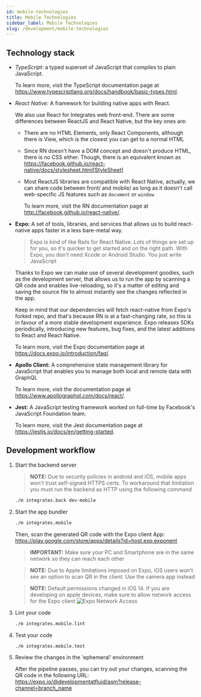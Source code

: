 ```yaml
---
id: mobile-technologies
title: Mobile Technologies
sidebar_label: Mobile Technologies
slug: /development/mobile-technologies
---
```


## Technology stack

- *TypeScript:*
    a typed superset of JavaScript
    that compiles to plain JavaScript.

    To learn more,
    visit the TypeScript documentation page at
    https://www.typescriptlang.org/docs/handbook/basic-types.html.

- *React Native:*
    A framework for building
    native apps with React.

    We also use React
    for Integrates web front-end.
    There are some differences
    between ReactJS and React Native,
    but the key ones are:

    - There are no HTML Elements,
        only React Components,
        although there is View,
        which is the closest you can get
        to a normal HTML
    - Since RN doesn't have a DOM concept
        and doesn't produce HTML,
        there is no CSS either.
        Though,
        there is an equivalent known as
        https://facebook.github.io/react-native/docs/stylesheet.html[StyleSheet]
    - Most ReactJS libraries
        are compatible with React Native,
        actually,
        we can share code between front/ and mobile/
        as long as it doesn't call
        web-specific JS features
        such as `document` or `window`

        To learn more,
        visit the RN documentation page at
        http://facebook.github.io/react-native/.

- **Expo:**
    A set of tools,
    libraries, and services
    that allows us to
    build react-native apps faster
    in a less bare-metal way.

    > Expo is kind of like Rails
    > for React Native.
    > Lots of things are set up for you,
    > so it's quicker to get started
    > and on the right path.
    > With Expo,
    > you don't need Xcode
    > or Android Studio.
    > You just write JavaScript

    Thanks to Expo
    we can make use of several development goodies,
    such as the development server,
    that allows us to run the app
    by scanning a QR code
    and enables live-reloading,
    so it's a matter of editing
    and saving the source file
    to almost instantly see the changes
    reflected in the app.

    Keep in mind
    that our dependencies will fetch react-native
    from Expo's forked repo,
    and that's because RN is at a fast-changing rate,
    so this is in favour
    of a more stable development experience.
    Expo releases SDKs periodically,
    introducing new features,
    bug fixes,
    and the latest additions
    to React and React Native.

    To learn more,
    visit the Expo documentation page at
    https://docs.expo.io/introduction/faq/.

- **Apollo Client:**
    A comprehensive state management library
    for JavaScript that enables you
    to manage both local and remote data
    with GraphQL

    To learn more,
    visit the documentation page at
    https://www.apollographql.com/docs/react/.

- **Jest:**
    A JavaScript testing framework
    worked on full-time
    by Facebook's JavaScript Foundation team.

    To learn more,
    visit the Jest documentation page at
    https://jestjs.io/docs/en/getting-started.

## Development workflow

1. Start the backend server

    > **NOTE:**
    > Due to security policies in android and iOS,
    > mobile apps won't trust self-signed HTTPS certs.
    > To workaround that limitation
    > you must run the backend as HTTP
    > using the following command

    ```bash
    ./m integrates.back dev-mobile
    ```

1. Start the app bundler

    ```bash
    ./m integrates.mobile
    ```

    Then,
    scan the generated QR code
    with the Expo client App:
    https://play.google.com/store/apps/details?id=host.exp.exponent

    > **IMPORTANT:**
    > Make sure your PC and Smartphone
    > are in the same network
    > so they can reach each other

    > **NOTE:**
    > Due to Apple limitations imposed on Expo,
    > iOS users won't see an option
    > to scan QR in the client.
    > Use the camera app instead

    > **NOTE:**
    > Default permissions changed in iOS 14.
    > If you are developing on apple devices,
    > make sure to allow network access
    > for the Expo client
    > ![Expo Network Access](https://res.cloudinary.com/fluid-attacks/image/upload/v1622211886/docs/development/mobile-technologies/expo_network_access_f4k0se.webp)

1. Lint your code

    ```bash
    ./m integrates.mobile.lint
    ```

1. Test your code

    ```bash
    ./m integrates.mobile.test
    ```

1. Review the changes
    in the 'ephemeral' environment

    After the pipeline passes,
    you can try out your changes,
    scanning the QR code
    in the following URL:
    https://expo.io/@developmentatfluid/asm?release-channel=branch_name
